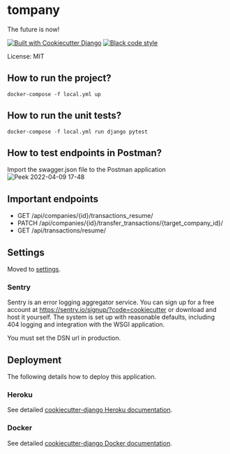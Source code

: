 # tompany

The future is now!

[![Built with Cookiecutter Django](https://img.shields.io/badge/built%20with-Cookiecutter%20Django-ff69b4.svg?logo=cookiecutter)](https://github.com/cookiecutter/cookiecutter-django/)
[![Black code style](https://img.shields.io/badge/code%20style-black-000000.svg)](https://github.com/ambv/black)

License: MIT

## How to run the project?
`docker-compose -f local.yml up`

## How to run the unit tests?
`docker-compose -f local.yml run django pytest`

## How to test endpoints in Postman?
Import the swagger.json file to the Postman application
![Peek 2022-04-09 17-48](https://user-images.githubusercontent.com/1877511/162594066-ede013d8-31d7-440a-aa26-42c6051e1428.gif)


## Important endpoints
- GET ​/api​/companies​/{id}​/transactions_resume​/
- PATCH /api/companies/{id}/transfer_transactions/{target_company_id}/
- GET /api/transactions/resume/

## Settings

Moved to [settings](http://cookiecutter-django.readthedocs.io/en/latest/settings.html).

### Sentry

Sentry is an error logging aggregator service. You can sign up for a free account at <https://sentry.io/signup/?code=cookiecutter> or download and host it yourself.
The system is set up with reasonable defaults, including 404 logging and integration with the WSGI application.

You must set the DSN url in production.

## Deployment

The following details how to deploy this application.

### Heroku

See detailed [cookiecutter-django Heroku documentation](http://cookiecutter-django.readthedocs.io/en/latest/deployment-on-heroku.html).

### Docker

See detailed [cookiecutter-django Docker documentation](http://cookiecutter-django.readthedocs.io/en/latest/deployment-with-docker.html).
